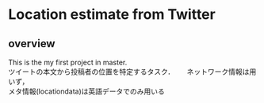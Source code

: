 # Location estimate from Twitter
## overview
This is the my first project in master.  
ツイートの本文から投稿者の位置を特定するタスク．　　
ネットワーク情報は用いず，  
メタ情報(locationdata)は英語データでのみ用いる
